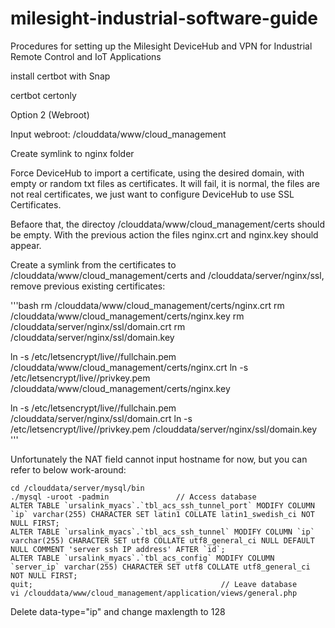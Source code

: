 # milesight-industrial-software-guide
Procedures for setting up the Milesight DeviceHub and VPN for Industrial Remote Control and IoT Applications



install certbot with Snap

certbot certonly

Option 2 (Webroot)

Input webroot: /clouddata/www/cloud_management

Create symlink to nginx folder

Force DeviceHub to import a certificate, using the desired domain, with empty or random txt files as certificates. It will fail, it is normal, the files are not real certificates, we just want to configure DeviceHub to use SSL Certificates.

Befaore that, the directoy /clouddata/www/cloud_management/certs should be empty. With the previous action the files nginx.crt and nginx.key should appear.

Create a symlink from the certificates to /clouddata/www/cloud_management/certs and /clouddata/server/nginx/ssl, remove previous existing certificates:

'''bash
rm /clouddata/www/cloud_management/certs/nginx.crt
rm /clouddata/www/cloud_management/certs/nginx.key
rm /clouddata/server/nginx/ssl/domain.crt
rm /clouddata/server/nginx/ssl/domain.key

ln -s /etc/letsencrypt/live/<domainname>/fullchain.pem /clouddata/www/cloud_management/certs/nginx.crt
ln -s /etc/letsencrypt/live/<domainname>/privkey.pem /clouddata/www/cloud_management/certs/nginx.key


ln -s /etc/letsencrypt/live/<domainname>/fullchain.pem /clouddata/server/nginx/ssl/domain.crt
ln -s /etc/letsencrypt/live/<domainname>/privkey.pem /clouddata/server/nginx/ssl/domain.key
'''

Unfortunately the NAT field cannot input hostname for now, but you can refer to below work-around:

```
cd /clouddata/server/mysql/bin
./mysql -uroot -padmin               // Access database
ALTER TABLE `ursalink_myacs`.`tbl_acs_ssh_tunnel_port` MODIFY COLUMN `ip` varchar(255) CHARACTER SET latin1 COLLATE latin1_swedish_ci NOT NULL FIRST;
ALTER TABLE `ursalink_myacs`.`tbl_acs_ssh_tunnel` MODIFY COLUMN `ip` varchar(255) CHARACTER SET utf8 COLLATE utf8_general_ci NULL DEFAULT NULL COMMENT 'server ssh IP address' AFTER `id`;
ALTER TABLE `ursalink_myacs`.`tbl_acs_config` MODIFY COLUMN `server_ip` varchar(255) CHARACTER SET utf8 COLLATE utf8_general_ci NOT NULL FIRST;
quit;                                          // Leave database
vi /clouddata/www/cloud_management/application/views/general.php

```
Delete data-type="ip" and change maxlength to 128
